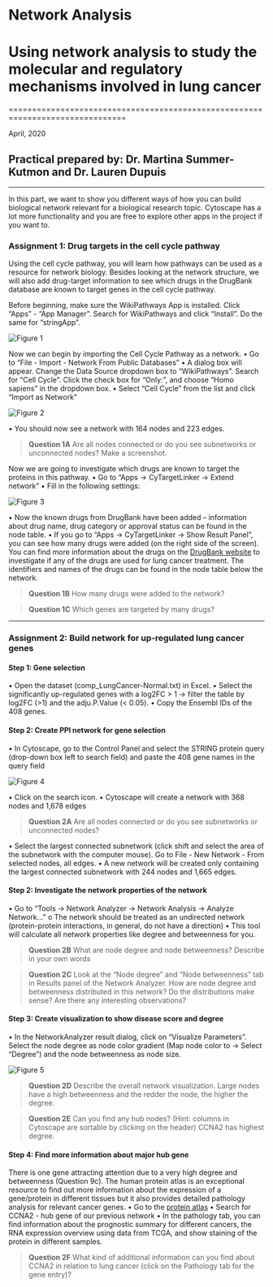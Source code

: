 # Network Analysis
# Using network analysis to study the molecular and regulatory mechanisms involved in lung cancer
===============================================================================

April, 2020

## Practical prepared by: Dr. Martina Summer-Kutmon and Dr. Lauren Dupuis
---------------------------------------------------------------------------------------------------

In this part, we want to show you different ways of how you can build biological network relevant for a biological research topic. 
Cytoscape has a lot more functionality and you are free to explore other apps in the project if you want to.  

### Assignment 1: Drug targets in the cell cycle pathway

Using the cell cycle pathway, you will learn how pathways can be used as a resource for network biology. Besides looking at the network 
structure, we will also add drug-target information to see which drugs in the DrugBank database are known to target genes in the cell 
cycle pathway.

Before beginning, make sure the WikiPathways App is installed. Click “Apps” - “App Manager”. Search for WikiPathways and click “Install”. 
Do the same for “stringApp”.

![Figure 1](../Images/Network_Tutorial/Cytoscape_app_manager.png)

Now we can begin by importing the Cell Cycle Pathway as a network.
•	Go to “File - Import - Network From Public Databases”
•	A dialog box will appear. Change the Data Source dropdown box to “WikiPathways”. Search for “Cell Cycle”. Click the check box for 
“Only:”, and choose “Homo sapiens” in the dropdown box. 
•	Select “Cell Cycle” from the list and click “Import as Network”

![Figure 2](../Images/Network_Tutorial/Import_Network_from_Public_Database.png)

•	You should now see a network with 164 nodes and 223 edges.

> **Question 1A**	Are all nodes connected or do you see subnetworks or unconnected nodes? Make a screenshot.

Now we are going to investigate which drugs are known to target the proteins in this pathway.
•	Go to “Apps → CyTargetLinker → Extend network”
•	Fill in the following settings: 

![Figure 3](../Images/Network_Tutorial/Extend_Network_Settings.png)

•	Now the known drugs from DrugBank have been added – information about drug name, drug category or approval status can be found in the 
node table.
•	If you go to “Apps → CyTargetLinker → Show Result Panel”, you can see how many drugs were added (on the right side of the screen). 
You can find more information about the drugs on the [DrugBank website](www.drugbank.ca) to investigate if any of the drugs are used 
for lung cancer treatment.  The identifiers and names of the drugs can be found in the node table below the network. 

> **Question 1B** How many drugs were added to the network?

> **Question 1C**	Which genes are targeted by many drugs?


----------------------------------------------------------------------------------------------------------------------

### Assignment 2: Build network for up-regulated lung cancer genes

#### **Step 1: Gene selection**
•	Open the dataset (comp_LungCancer-Normal.txt) in Excel. 
•	Select the significantly up-regulated genes with a log2FC > 1 → filter the table by log2FC (>1) and the adju.P.Value (< 0.05). 
•	Copy the Ensembl IDs of the 408 genes.
#### **Step 2: Create PPI network for gene selection**
•	In Cytoscape, go to the Control Panel and select the STRING protein query (drop-down box left to search field) and paste the 408 gene 
names in the query field 

![Figure 4](../Images/Network_Tutorial/String_Query.png)

•	Click on the search icon.
•	Cytoscape will create a network with 368 nodes and 1,678 edges

> **Question 2A** Are all nodes connected or do you see subnetworks or unconnected nodes?

•	Select the largest connected subnetwork (click shift and select the area of the subnetwork with the computer mouse). Go to File - 
New Network - From selected nodes, all edges.
•	A new network will be created only containing the largest connected subnetwork with 244 nodes and 1,665 edges.

#### **Step 2: Investigate the network properties of the network**
•	Go to “Tools → Network Analyzer → Network Analysis → Analyze Network...”
o	The network should be treated as an undirected network (protein-protein interactions, in general, do not have a direction)
•	This tool will calculate all network properties like degree and betweenness for you.

> **Question 2B** What are node degree and node betweenness? Describe in your own words

> **Question 2C** Look at the “Node degree” and “Node betweenness” tab in Results panel of the Network Analyzer. How are node degree 
> and betweenness distributed in this network? Do the distributions make sense? Are there any interesting observations?

#### **Step 3: Create visualization to show disease score and degree**
•	In the NetworkAnalyzer result dialog, click on “Visualize Parameters”. Select the node degree as node color gradient (Map node color 
to → Select “Degree”) and the node betweenness as node size.

![Figure 5](../Images/Network_Tutorial/Network_Analyzer_Visualize_Parameters.png)

> **Question 2D** Describe the overall network visualization. Large nodes have a high betweenness and the redder the node, the higher 
> the degree.

> **Question 2E** Can you find any hub nodes? (Hint: columns in Cytoscape are sortable by clicking on the header)
> CCNA2 has highest degree. 

#### **Step 4: Find more information about major hub gene**
There is one gene attracting attention due to a very high degree and betweenness (Question 9c). The human protein atlas is an exceptional 
resource to find out more information about the expression of a gene/protein in different tissues but it also provides detailed pathology 
analysis for relevant cancer genes. 
•	Go to the [protein atlas](https://www.proteinatlas.org) 
•	Search for CCNA2 - hub gene of our previous network
•	In the pathology tab, you can find information about the prognostic summary for different cancers, the RNA expression overview using 
data from TCGA, and show staining of the protein in different samples. 

> **Question 2F** What kind of additional information can you find about CCNA2 in relation to lung cancer (click on the Pathology tab 
> for the gene entry)?






